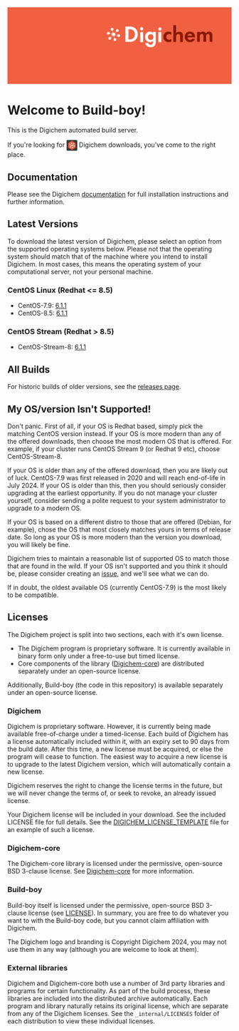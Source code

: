 <img src="Banner.png" alt="Banner" />

# Welcome to Build-boy!

This is the Digichem automated build server.

If you're looking for <img src="Logo.png" alt="Banner" height=24 valign=middle /> Digichem downloads, you've come to the right place.

## Documentation

Please see the Digichem [documentation](https://doc.digi-chem.co.uk) for full installation instructions and further information.

## Latest Versions

To download the latest version of Digichem, please select an option from the supported operating systems below.
Please not that the operating system should match that of the machine where you intend to install Digichem.
In most cases, this means the operating system of your computational server, not your personal machine.

### CentOS Linux (Redhat <= 8.5)
- CentOS-7.9: <!-- CentOS-7.9 --> [6.1.1](https://github.com/Digichem-Project/build-boy/releases/download/6.1.1-CentOS-7.9/digichem.6.1.1.CentOS-7.9.tar.gz)
- CentOS-8.5: <!-- CentOS-8.5 --> [6.1.1](https://github.com/Digichem-Project/build-boy/releases/download/6.1.1-CentOS-8.5/digichem.6.1.1.CentOS-8.5.tar.gz)

### CentOS Stream (Redhat > 8.5)
- CentOS-Stream-8: <!-- CentOS-Stream-8 --> [6.1.1](https://github.com/Digichem-Project/build-boy/releases/download/6.1.1-CentOS-Stream-8/digichem.6.1.1.CentOS-Stream-8.tar.gz)

## All Builds

For historic builds of older versions, see the [releases page](https://github.com/Digichem-Project/build-boy/releases).

## My OS/version Isn't Supported!

Don't panic. First of all, if your OS is Redhat based, simply pick the matching CentOS version instead.
If your OS is more modern than any of the offered downloads, then choose the most modern OS that is offered.
For example, if your cluster runs CentOS Stream 9 (or Redhat 9 etc), choose CentOS-Stream-8.

If your OS is older than any of the offered download, then you are likely out of luck. CentOS-7.9 was first
released in 2020 and will reach end-of-life in July 2024. If your OS is older than this, then you should
seriously consider upgrading at the earliest opportunity. If you do not manage your cluster yourself,
consider sending a polite request to your system administrator to upgrade to a modern OS.

If your OS is based on a different distro to those that are offered (Debian, for example), chose the OS
that most closely matches yours in terms of release date. So long as your OS is more modern than the 
version you download, you will likely be fine.

Digichem tries to maintain a reasonable list of supported OS to match those that are found in the wild.
If your OS isn't supported and you think it should be, please consider creating an
[issue](https://github.com/Digichem-Project/build-boy/issues), and we'll see what we can do.

If in doubt, the oldest available OS (currently CentOS-7.9) is the most likely to be compatible.

## Licenses

The Digichem project is split into two sections, each with it's own license.
 - The Digichem program is proprietary software. It is currently available in binary form only under a free-to-use but timed license. 
 - Core components of the library ([Digichem-core](https://github.com/Digichem-Project/digichem-core)) are distributed separately under an open-source license.

Additionally, Build-boy (the code in this repository) is available separately under an open-source license.

### Digichem

Digichem is proprietary software. However, it is currently being made available free-of-charge under a timed-license.
Each build of Digichem has a license automatically included within it, with an expiry set to
90 days from the build date. After this time, a new license must be acquired, or else the 
program will cease to function. The easiest way to acquire a new license is to upgrade to the
latest Digichem version, which will automatically contain a new license.

Digichem reserves the right to change the license terms in the future, but we will never change the terms of, or seek to revoke,
an already issued license.

Your Digichem license will be included in your download. See the included LICENSE file for full details.
See the [DIGICHEM_LICENSE_TEMPLATE](DIGICHEM_LICENSE_TEMPLATE.md) file for an example of such a license.

### Digichem-core

The Digichem-core library is licensed under the permissive, open-source BSD 3-clause license.
See [Digichem-core](https://github.com/Digichem-Project/digichem-core) for more information.

### Build-boy

Build-boy itself is licensed under the permissive, open-source BSD 3-clause license (see [LICENSE](LICENSE)).
In summary, you are free to do whatever you want to with the Build-boy code, but you cannot claim
affiliation with Digichem.

The Digichem logo and branding is Copyright Digichem 2024, you may not use them in any way (although you are welcome to look at them).

### External libraries

Digichem and Digichem-core both use a number of 3rd party libraries and programs for certain functionality.
As part of the build process, these libraries are included into the distributed archive automatically.
Each program and library naturally retains its original license, which are separate from any of the Digichem licenses.
See the `_internal/LICENSES` folder of each distribution to view these individual licenses.

